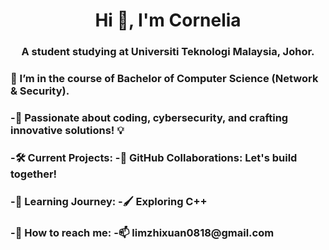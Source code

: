 
<h1 align="center">Hi 👋, I'm Cornelia</h1>
<h3 align="center">A student studying at Universiti Teknologi Malaysia, Johor.</h3>


<h3 align="left">🌱 I’m in the course of Bachelor of Computer Science (Network & Security).
<h3 align="left">-🚀 Passionate about coding, cybersecurity, and crafting innovative solutions! 💡
<h3 align="left">-🛠️ Current Projects: -👯 GitHub Collaborations: Let's build together!
<h3 align="left">-🌱 Learning Journey: -🖌️ Exploring C++
<h3 align="left">-💬 How to reach me: -📫  limzhixuan0818@gmail.com</h3>
<p align="left">
</p>




